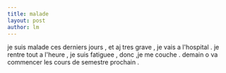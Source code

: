 ```yaml
---
title: malade 
layout: post
author: lm
---
```

<p>je suis malade ces derniers jours , et aj tres grave , je vais a l&#39;hospital . je rentre tout a l&#39;heure , je suis fatiguee , donc ,je me couche . demain o va commencer les cours de semestre prochain . </p>
